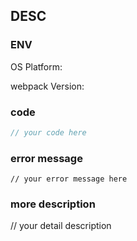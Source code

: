 ## DESC

### ENV

OS Platform:

webpack Version:

### code

```js
// your code here
```

### error message

```
// your error message here
```

### more description

// your detail description 

